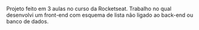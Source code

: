 Projeto feito em 3 aulas no curso da Rocketseat. Trabalho no qual desenvolvi um front-end com esquema de lista não ligado ao back-end ou banco de dados.
